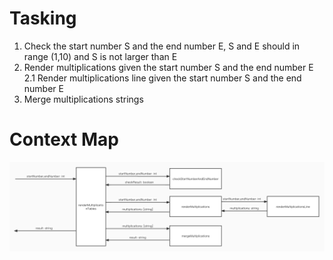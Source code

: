 # Tasking

1. Check the start number S and the end number E, S and E should in range (1,10) and S is not larger than E
2. Render multiplications given the start number S and the end number E
2.1 Render multiplications line given the start number S and the end number E
3. Merge multiplications strings


# Context Map
![](./MultiplicationTables.jpg)